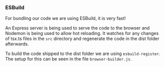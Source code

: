### ESBuild

For bundling our code we are using ESBuild, it is very fast!

An Express server is being used to serve the code to the browser and Nodemon is being used to
allow hot reloading. It watches for any changes of tsx.ts files in the `src` directory and
regenerate the code in the dist folder afterwards.

To build the code shipped to the dist folder we are using `esbuild-register`. The setup for this can
be seen in the file `browser-builder.js`.
